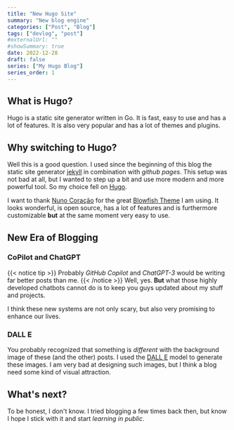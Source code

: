 ```yaml
---
title: "New Hugo Site"
summary: "New blog engine"
categories: ["Post", "Blog"]
tags: ["devlog", "post"]
#externalUrl: ""
#showSummary: true
date: 2022-12-28
draft: false
series: ["My Hugo Blog"]
series_order: 1
---
```


## What is Hugo?

Hugo is a static site generator written in Go. It is fast, easy to use and has a lot of features. It is also very popular and has a lot of themes and plugins.

## Why switching to Hugo?

Well this is a good question. I used since the beginning of this blog the static site generator [jekyll](https://jekyllrb.com/) in combination with _github pages_. This setup was not bad at all, but I wanted to step up a bit and use more modern and more powerful tool. So my choice fell on [Hugo](https://gohugo.io/).

I want to thank [Nuno Coração](https://github.com/nunocoracao) for the great [Blowfish Theme](https://nunocoracao.github.io/blowfish/) I am using. It looks wonderful, is open source, has a lot of features and is furthermore customizable **but** at the same moment very easy to use.

## New Era of Blogging

### CoPilot and ChatGPT

{{< notice tip >}}
Probably _GitHub Copilot_ and _ChatGPT-3_ would be writing far better posts than me.
{{< /notice >}}
Well, yes. **But** what those highly developed chatbots cannot do is to keep you guys updated about my stuff and projects.

I think these new systems are not only scary, but also very promising to enhance our lives.

### DALL E

You probably recognized that something is _different_ with the background image of these (and the other) posts. I used the [DALL E](https://openai.com/blog/dall-e/) model to generate these images. I am very bad at designing such images, but I think a blog need some kind of visual attraction.

## What's next?

To be honest, I don't know. I tried blogging a few times back then, but know I hope I stick with it and start _learning in public_.
